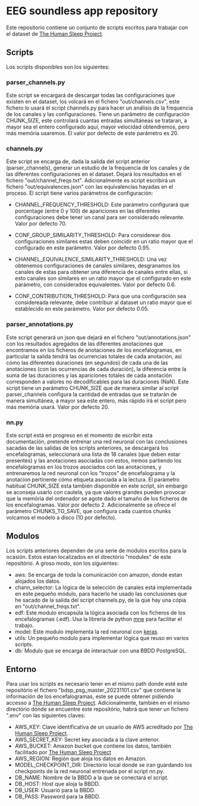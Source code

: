 # EEG soundless app repository

Este repositorio contiene un conjunto de scripts escritos para trabajar con el dataset de [The Human Sleep Project](https://bdsp.io/content/hsp/2.0/).

## Scripts

Los scripts disponibles son los siguientes:

### parser_channels.py

Este script se encargará de descargar todas las configuraciones que existen en el dataset, los volcará en el fichero "out/channels.csv", este fichero lo usará el script channels.py para hacer un análisis de la frequencia de los canales y las configuraciones. Tiene un parámetro de configuración CHUNK_SIZE, este controlará cuantas entradas simultáneas se trataran, a mayor sea el entero configurado aquí, mayor velocidad obtendremos, pero más memória usaremos. El valor por defecto de este parámetro es 20.

### channels.py

Este script se encarga de, dada la salida del script anterior (parser_channels), generar un estudio de la frequencia de los canales y de las diferentes configuraciones en el dataset. Dejará los resultados en el fichero "out/channel_freqs.txt". Adicionalmente es script escribirá un fichero "out/equivalences.json" con las equivalencias hayadas en el proceso. El script tiene varios parámetros de configuración:

- CHANNEL_FREQUENCY_THRESHOLD: Este parámetro configurará que porcentage (entre 0 y 100) de apariciones en las diferentes configuraciones debe tener un canal para ser considerado relevante. Valor por defecto 70.

- CONF_GROUP_SIMILARITY_THRESHOLD: Para considerear dos configuraciones similares estas deben coincidir en un ratio mayor que el configurado en este parámetro. Valor por defecto 0.95.

- CHANNEL_EQUIVALENCE_SIMILARITY_THRESHOLD: Una vez obtenemos configuraciones de canales similares, desgranamos los canales de estas para obtener una diferencia de canales entre ellas, si esto canales son similares en un ratio mayor que el configurado en este parámetro, con considerados equivalentes. Valor por defecto 0.6.

- CONF_CONTRIBUTION_THRESHOLD: Para que una configuración sea considereada relevante, debe contribuir al dataset un ratio mayor que el establecido en este parámetro. Valor por defecto 0.05.

### parser_annotations.py

Este script generará un json que dejará en el fichero "out/annotations.json" con los resultados agregados de las diferentes anotaciones que encontramos en los ficheros de anotaciones de los encefalogramas, en particular la salida tendrá las ocurrencias totales de cada anotación, asi cómo las diferentes duraciones (en segundos) de cada una de las anotaciones (con las ocurrencias de cada duración), la diferencia entre la suma de las duraciones y las apariciones totales de cada anotación corresponden a valores no decodificables para las duraciones (NaN). Este script tiene un parámetro CHUNK_SIZE que de manera similar al script parser_channels configura la cantidad de entradas que se tratarán de manera simultánea, a mayor sea este entero, más rápido irá el script pero más memória usará. Valor por defecto 20.

### nn.py

Este script está en progreso en el momento de escribir esta documentación, pretende entrenar una red neuronal con las conclusiones sacadas de las salidas de los scripts anteriores, se descargará los encefalogramas, seleccionará una lista de 18 canales (que deben estar presentes) y las anotaciones asociadas con estos, iremos partiendo los encefalogramas en los trozos asociados con las anotaciones, y entrenaremos la red neuronal con los "trozos" de encefalograma y la anotacion pertinente cómo etiqueta asociada a la lectura. El parámetro habitual CHUNK_SIZE esta también disponible en este script, sin embargo se aconseja usarlo con cautela, ya que valores grandes pueden provocar que la memória del ordenador se agote dado el tamaño de los ficheros de los encefalogramas. Valor por defecto 2. Adicionalmente se ofrece el parámetro CHUNKS_TO_SAVE, que configura cada cuantos chunks volcamos el modelo a disco (10 por defecto).

## Modulos

Los scripts anteriores dependen de una serie de modulos escritos para la ocasión. Estos estan localizados en el directório "modules" de este repositório. A groso modo, son los siguientes:

- aws: Se encarga de toda la comunicación con amazon, donde estan alojados los datos.
- chann_selector: La lógica de la selección de canales está implementada en este pequeño módulo, para hacerlo he usado las conclusiones que he sacado de la salida del script channels.py, de la que hay una cópia en "out/channel_freqs.txt".
- edf: Este modulo encapsúla la lógica asociada con los ficheros de los encefalogramas (.edf). Usa la librería de python [mne](https://mne.tools/stable/index.html) para facilitar el trabajo.
- model: Este modulo implementa la red neuronal con [keras](https://keras.io/).
- utils: Un pequeño modulo para implementar lógica que reuso en varios scripts.
- db: Modulo que se encarga de interactuar con una BBDD PostgreSQL.

## Entorno

Para usar los scripts es necesario tener en el mismo path donde esté este repositório el fichero "bdsp_psg_master_20231101.csv" que contiene la información de los encefalogramas, este se puede obtener pidiendo accesso a [The Human Sleep Project](https://bdsp.io/content/hsp/2.0/). Adicionalmente, también en el mismo directório dónde se encuentre este repositório, habrá que tener un fichero ".env" con las siguientes claves:

- AWS_KEY: Clave identificativa de un usuario de AWS acreditado por [The Human Sleep Project](https://bdsp.io/content/hsp/2.0/).
- AWS_SECRET_KEY: Secret key asociada a la clave anterior.
- AWS_BUCKET: Amazon bucket que contiene los datos, también facilitado por [The Human Sleep Project](https://bdsp.io/content/hsp/2.0/)
- AWS_REGION: Región que aloja los datos en Amazon.
- MODEL_CHECKPOINT_DIR: Directorio local donde se iran guardando los checkpoints de la red neuronal entrenada por el script nn.py.
- DB_NAME: Nombre de la BBDD a la que se conectará el script.
- DB_HOST: Host que aloja la BBDD.
- DB_USER: Usuario para la BBDD.
- DB_PASS: Password para la BBDD.
